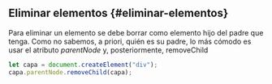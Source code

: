 ## Eliminar elementos {#eliminar-elementos}

Para eliminar un elemento se debe borrar como elemento hijo del padre que tenga. Como no sabemos, a priori, quién es su padre, lo más cómodo es usar el atributo _parentNode_ y, posteriormente, removeChild

```ts
let capa = document.createElement("div");
capa.parentNode.removeChild(capa);
```